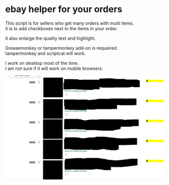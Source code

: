 # ebay helper for your orders 

This script is for sellers who get many orders with multi items.  
it is to add checkboxes next to the items in your order.  

it also enlarge the quality text and highlight.  

Greasemonkey or tampermonkey add-on is requeired.  
tampermonkey and scriptcat will work.   

I work on desktop most of the time.  
I am not sure if it will work on mobile browsers.  


![ebay-orders](https://raw.githubusercontent.com/ELY3M/ebay-helper-for-your-orders/refs/heads/main/ebay-orders.png)
